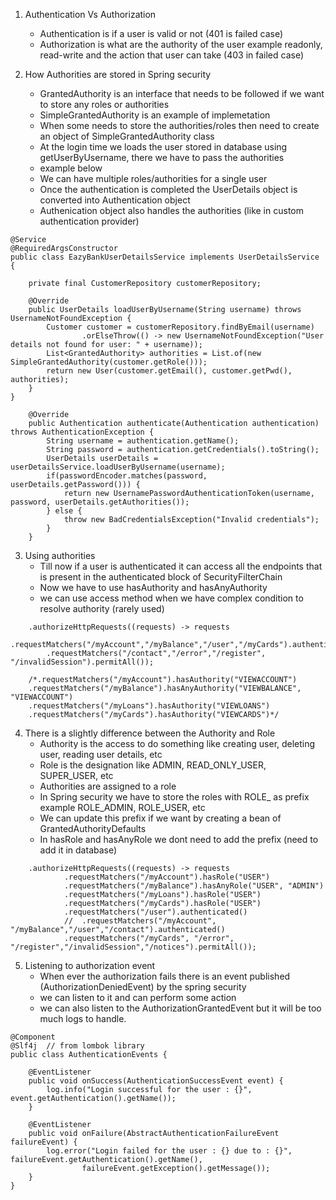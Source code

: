 1. Authentication Vs Authorization
   - Authentication is if a user is valid or not (401 is failed case)
   - Authorization is what are the authority of the user example readonly, read-write and the action that user can take (403 in failed case)

2. How Authorities are stored in Spring security
    - GrantedAuthority is an interface that needs to be followed if we want to store any roles or authorities
    - SimpleGrantedAuthority is an example of implemetation
    - When some needs to store the authorities/roles then need to create an object of SimpleGrantedAuthority class
    - At the login time we loads the user stored in database using getUserByUsername, there we have to pass the authorities
    - example below
    - We can have multiple roles/authorities for a single user
    - Once the authentication is completed the UserDetails object is converted into Authentication object
    - Authenication object also handles the authorities (like in custom authentication provider)

```
@Service
@RequiredArgsConstructor
public class EazyBankUserDetailsService implements UserDetailsService {

    private final CustomerRepository customerRepository;
    
    @Override
    public UserDetails loadUserByUsername(String username) throws UsernameNotFoundException {
        Customer customer = customerRepository.findByEmail(username)
                .orElseThrow(() -> new UsernameNotFoundException("User details not found for user: " + username));
        List<GrantedAuthority> authorities = List.of(new SimpleGrantedAuthority(customer.getRole()));
        return new User(customer.getEmail(), customer.getPwd(), authorities);
    }
}

```

```
    @Override
    public Authentication authenticate(Authentication authentication) throws AuthenticationException {
        String username = authentication.getName();
        String password = authentication.getCredentials().toString();
        UserDetails userDetails = userDetailsService.loadUserByUsername(username);
        if(passwordEncoder.matches(password, userDetails.getPassword())) {
            return new UsernamePasswordAuthenticationToken(username, password, userDetails.getAuthorities());
        } else {
            throw new BadCredentialsException("Invalid credentials");
        }
    }

```

3. Using authorities
   - Till now if a user is authenticated it can access all the endpoints that is present in the authenticated block of SecurityFilterChain
   - Now we have to use hasAuthority and hasAnyAuthority
   - we can use access method when we have complex condition to resolve authority (rarely used)

```Till now
    .authorizeHttpRequests((requests) -> requests
        .requestMatchers("/myAccount","/myBalance","/user","/myCards").authenticated()
        .requestMatchers("/contact","/error","/register", "/invalidSession").permitAll());
```

```NOW
    /*.requestMatchers("/myAccount").hasAuthority("VIEWACCOUNT")
    .requestMatchers("/myBalance").hasAnyAuthority("VIEWBALANCE", "VIEWACCOUNT")
    .requestMatchers("/myLoans").hasAuthority("VIEWLOANS")
    .requestMatchers("/myCards").hasAuthority("VIEWCARDS")*/

```


4. There is a slightly difference between the Authority and Role
   - Authority is the access to do something like creating user, deleting user, reading user details, etc
   - Role is the designation like ADMIN, READ_ONLY_USER, SUPER_USER, etc
   - Authorities are assigned to a role
   - In Spring security we have to store the roles with ROLE_ as prefix example ROLE_ADMIN, ROLE_USER, etc
   - We can update this prefix if we want by creating a bean of GrantedAuthorityDefaults
   - In hasRole and hasAnyRole we dont need to add the prefix (need to add it in database)


```with Role
    .authorizeHttpRequests((requests) -> requests
            .requestMatchers("/myAccount").hasRole("USER")
            .requestMatchers("/myBalance").hasAnyRole("USER", "ADMIN")
            .requestMatchers("/myLoans").hasRole("USER")
            .requestMatchers("/myCards").hasRole("USER")
            .requestMatchers("/user").authenticated()
            //  .requestMatchers("/myAccount", "/myBalance","/user","/contact").authenticated()
            .requestMatchers("/myCards", "/error", "/register","/invalidSession","/notices").permitAll());
```

5. Listening to authorization event
   - When ever the authorization fails there is an event published (AuthorizationDeniedEvent) by the spring security
   - we can listen to it and can perform some action
   - we can also listen to the AuthorizationGrantedEvent but it will be too much logs to handle.

```
@Component
@Slf4j  // from lombok library
public class AuthenticationEvents {

    @EventListener
    public void onSuccess(AuthenticationSuccessEvent event) {
        log.info("Login successful for the user : {}", event.getAuthentication().getName());
    }

    @EventListener
    public void onFailure(AbstractAuthenticationFailureEvent failureEvent) {
        log.error("Login failed for the user : {} due to : {}", failureEvent.getAuthentication().getName(),
                failureEvent.getException().getMessage());
    }
}
```